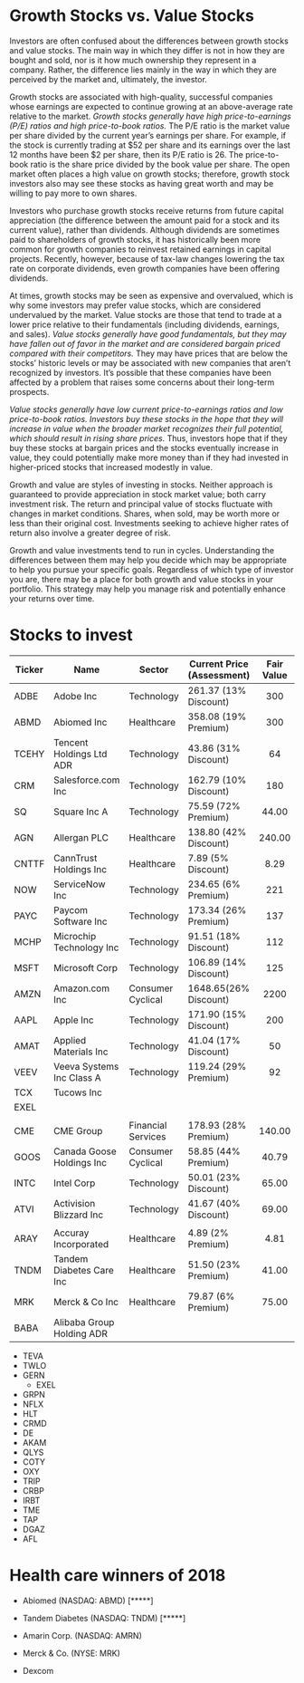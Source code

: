 # Growth Stocks vs. Value Stocks #
Investors are often confused about the differences between growth stocks and value stocks. The main way in which they differ is not in how they are bought and sold, nor is it how much ownership they represent in a company. Rather, the difference lies mainly in the way in which they are perceived by the market and, ultimately, the investor.

Growth stocks are associated with high-quality, successful companies whose earnings are expected to continue growing at an above-average rate relative to the market. *Growth stocks generally have high price-to-earnings (P/E) ratios and high price-to-book ratios.* The P/E ratio is the market value per share divided by the current year’s earnings per share. For example, if the stock is currently trading at $52 per share and its earnings over the last 12 months have been $2 per share, then its P/E ratio is 26. The price-to-book ratio is the share price divided by the book value per share. The open market often places a high value on growth stocks; therefore, growth stock investors also may see these stocks as having great worth and may be willing to pay more to own shares.

Investors who purchase growth stocks receive returns from future capital appreciation (the difference between the amount paid for a stock and its current value), rather than dividends. Although dividends are sometimes paid to shareholders of growth stocks, it has historically been more common for growth companies to reinvest retained earnings in capital projects. Recently, however, because of tax-law changes lowering the tax rate on corporate dividends, even growth companies have been offering dividends.

At times, growth stocks may be seen as expensive and overvalued, which is why some investors may prefer value stocks, which are considered undervalued by the market. Value stocks are those that tend to trade at a lower price relative to their fundamentals (including dividends, earnings, and sales). *Value stocks generally have good fundamentals, but they may have fallen out of favor in the market and are considered bargain priced compared with their competitors.* They may have prices that are below the stocks’ historic levels or may be associated with new companies that aren’t recognized by investors. It’s possible that these companies have been affected by a problem that raises some concerns about their long-term prospects.

*Value stocks generally have low current price-to-earnings ratios and low price-to-book ratios. Investors buy these stocks in the hope that they will increase in value when the broader market recognizes their full potential, which should result in rising share prices.* Thus, investors hope that if they buy these stocks at bargain prices and the stocks eventually increase in value, they could potentially make more money than if they had invested in higher-priced stocks that increased modestly in value.

Growth and value are styles of investing in stocks. Neither approach is guaranteed to provide appreciation in stock market value; both carry investment risk. The return and principal value of stocks fluctuate with changes in market conditions. Shares, when sold, may be worth more or less than their original cost. Investments seeking to achieve higher rates of return also involve a greater degree of risk.

Growth and value investments tend to run in cycles. Understanding the differences between them may help you decide which may be appropriate to help you pursue your specific goals. Regardless of which type of investor you are, there may be a place for both growth and value stocks in your portfolio. This strategy may help you manage risk and potentially enhance your returns over time.

# Stocks to invest #

| Ticker | Name                      | Sector             | Current Price (Assessment) | Fair Value | Reasonable Price | Zacks | Remark |             |
| ------ | ------------------------- | ------------------ | -------------------------- | :--------: | :--------------: | :---: | ------ | ----------- |
| ADBE   | Adobe Inc                 | Technology         | 261.37 (13% Discount)      |    300     |       225        |   3   | watch  | 0           |
| ABMD   | Abiomed Inc               | Healthcare         | 358.08 (19% Premium)       |    300     |       250        |   2   | buy    | 10x360=3600 |
| TCEHY  | Tencent Holdings Ltd ADR  | Technology         | 43.86  (31% Discount)      |     64     |        42        |   3   | buy    | 30x43=1290  |
| CRM    | Salesforce.com Inc        | Technology         | 162.79 (10% Discount)      |    180     |       160        |   1   | buy    | 8x160=1300  |
| SQ     | Square Inc A              | Technology         | 75.59  (72% Premium)       |   44.00    |        50        |   2   |        |             |
| AGN    | Allergan PLC              | Healthcare         | 138.80 (42% Discount)      |   240.00   |       140        |   3   |        |             |
| CNTTF  | CannTrust Holdings Inc    | Healthcare         | 7.89   (5%  Discount)      |    8.29    |        8         |       |        |             |
| NOW    | ServiceNow Inc            | Technology         | 234.65 (6%  Premium)       |    221     |       200        |   3   | watch  |             |
| PAYC   | Paycom Software Inc       | Technology         | 173.34 (26% Premium)       |    137     |       150        |   3   | watch  |             |
| MCHP   | Microchip Technology Inc  | Technology         | 91.51  (18% Discount)      |    112     |        90        |   4   | buy    |             |
| MSFT   | Microsoft Corp            | Technology         | 106.89 (14% Discount)      |    125     |        90        |   3   | buy    |             |
| AMZN   | Amazon.com Inc            | Consumer Cyclical  | 1648.65(26% Discount)      |    2200    |       1500       |   3   | watch  |             |
| AAPL   | Apple Inc                 | Technology         | 171.90 (15% Discount)      |    200     |       150        |   5   | watch  |             |
| AMAT   | Applied Materials Inc     | Technology         | 41.04  (17% Discount)      |     50     |        30        |   3   | watch  |             |
| VEEV   | Veeva Systems Inc Class A | Technology         | 119.24 (29% Premium)       |     92     |        90        |   2   |        |             |
| TCX    | Tucows Inc                |                    |                            |            |                  |       |        |             |
| EXEL   |                           |                    |                            |            |                  |       |        |             |
|        |                           |                    |                            |            |                  |       |        |             |
| CME    | CME Group                 | Financial Services | 178.93 (28% Premium)       |   140.00   |       100        |       |        |             |
| GOOS   | Canada Goose Holdings Inc | Consumer Cyclical  | 58.85  (44% Premium)       |   40.79    |        30        |       |        |             |
| INTC   | Intel Corp                | Technology         | 50.01  (23% Discount)      |   65.00    |        50        |       |        |             |
| ATVI   | Activision Blizzard Inc   | Technology         | 41.67  (40% Discount)      |   69.00    |        50        |       |        |             |
|        |                           |                    |                            |            |                  |       |        |             |
| ARAY   | Accuray Incorporated      | Healthcare         | 4.89   (2% Premium)        |    4.81    |        4         |   2   |        |             |
| TNDM   | Tandem Diabetes Care Inc  | Healthcare         | 51.50  (23% Premium)       |   41.00    |        50        |   2   |        | 20x50=1000  |
| MRK    | Merck & Co Inc            | Healthcare         | 79.87  (6% Premium)        |   75.00    |        78        |   3   |        | 10          |
| BABA   | Alibaba Group Holding ADR |                    |                            |            |                  |       |        |             |

- TEVA
- TWLO
- GERN
  * EXEL
- GRPN
- NFLX
- HLT
- CRMD
- DE
- AKAM
- QLYS
- COTY
- OXY
- TRIP
- CRBP
- IRBT
- TME
- TAP
- DGAZ
- AFL

# Health care winners of 2018 #
- Abiomed           (NASDAQ: ABMD)  [*****]
- Tandem Diabetes   (NASDAQ: TNDM)  [*****]
- Amarin Corp.      (NASDAQ: AMRN)
- Merck & Co.       (NYSE: MRK)

- Dexcom
